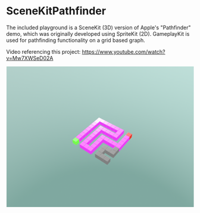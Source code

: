 # SceneKitPathfinder
The included playground is a SceneKit (3D) version of Apple's "Pathfinder" demo, which was originally developed using SpriteKit (2D). GameplayKit is used for pathfinding functionality on a grid based graph.

Video referencing this project: https://www.youtube.com/watch?v=Mw7XWSeD02A

<img src="https://github.com/ggu/SceneKit-Pathfinder/blob/master/ref.png"/>
